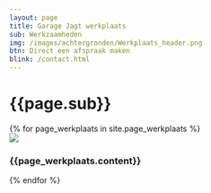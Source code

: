 ```yaml
---
layout: page
title: Garage Jagt werkplaats
sub: Werkzaamheden
img: /images/achtergronden/Werkplaats_header.png
btn: Direct een afspraak maken
blink: /contact.html
---
```

<div class="portfolio text-center pt-60 pt-lg-100 pb-45 pt-sm-30 pb-lg-70" id="portfolio-3">
  <div class="container">
    <div class="row">
      <div class="col-12">
        <h1 class="mb-40">{{page.sub}}</h1>
      </div>
    </div>
    <div class="row">
      {% for page_werkplaats in site.page_werkplaats %}
      <div class="col-12 col-sm-6 col-lg-4 mb-15 mb-sm-30">
        <div class="card"><a href="{{page.werkplaats.link}}"><img class="image pic-md" src="{{page_werkplaats.img}}"/></a>
          <div class="p-30 ph-30">
            <h3 class="thumbstyle">{{page_werkplaats.content}}</h3>
          </div>
        </div>
      </div>
      {% endfor %}
</div>